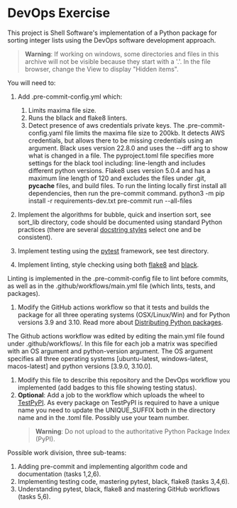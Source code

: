 # DevOps Exercise

This project is Shell Software's implementation of a Python package for sorting integer 
lists using the DevOps software development approach.

> **Warning**: If working on windows, some directories and files in this archive
will not be visible because they start with a '.'. In the file browser, change 
the View to display "Hidden items".

You will need to:
1. Add .pre-commit-config.yml which:  
    1. Limits maxima file size.
    1. Runs the bllack and flake8 linters.
    1. Detect presence of aws credentials private keys. 
The .pre-commit-config.yaml file limits the maxima file size to 200kb. It detects AWS credentials, but allows there to be missing credentials using an argument. Black uses version 22.8.0 and uses the --diff arg to show what is changed in a file. The pyproject.toml file specifies more settings for the black tool including: line-length and includes different python versions. Flake8 uses version 5.0.4 and has a maximum line length of 120 and excludes the files under .git, __pycache__ files, and build files. 
    To run the linting locally first install all dependencies, then run the pre-commit command.
    python3 -m pip install -r requirements-dev.txt
    pre-commit run --all-files
1. Implement the algorithms for bubble, quick and insertion sort, see sort_lib directory,
code should be documented using standard Python practices (there are several [docstring 
styles](https://stackoverflow.com/questions/3898572/what-is-the-standard-python-docstring-format)
select one and be consistent).


1. Implement testing using the [pytest](https://docs.pytest.org/en/6.2.x/) framework, see test directory.

1. Implement linting, style checking using both [flake8](https://flake8.pycqa.org/en/latest/) and 
[black](https://black.readthedocs.io/en/stable/). 

Linting is implemented in the .pre-commit-config file to lint before commits, as well as in the .github/workflows/main.yml file (which lints, tests, and packages).

1. Modify the GitHub actions workflow so that it tests and builds the package for all 
three operating systems (OSX/Linux/Win) and for Python versions 3.9 and 3.10. Read more about [Distributing Python packages](https://docs.python.org/3/distributing/index.html).

The Github actions workflow was edited by editing the main.yml file found under .github/workflows/. In this file for each job a matrix was specified with an OS argument and python-version argument. The OS argument specifies all three operating systems [ubuntu-latest, windows-latest, macos-latest] and python versions [3.9.0, 3.10.0]. 

1. Modify this file to describe this repository and the DevOps workflow you implemented (add badges to this file showing testing status).
1. **Optional**: Add a job to the workflow which uploads the wheel to [TestPyPI](https://test.pypi.org/). As every package on TestPyPI is required to have a unique name you need to update the UNIQUE_SUFFIX both in the directory name and in the .toml file. Possibly use your team number.
    >**Warning**: Do not upload to the authoritative Python Package Index (PyPI).  


Possible work division, three sub-teams:
1. Adding pre-commit and implementing algorithm code and documentation (tasks 1,2,6).
1. Implementing testing code, mastering pytest, black, flake8 (tasks 3,4,6).
1. Understanding pytest, black, flake8 and mastering GitHub workflows (tasks 5,6).

